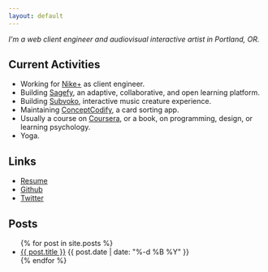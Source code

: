 ```yaml
---
layout: default
---
```


_I'm a web client engineer and audiovisual interactive artist in Portland, OR._

Current Activities
------------------

- Working for [Nike+](https://secure-nikeplus.nike.com/plus/) as client engineer.
- Building [Sagefy](https://sagefy.org/), an adaptive, collaborative, and open learning platform.
- Building [Subvoko](https://github.com/heiskr/subvoko), interactive music creature experience.
- Maintaining [ConceptCodify](https://conceptcodify.com), a card sorting app.
- Usually a course on [Coursera](https://www.coursera.org/), or a book, on programming, design, or learning psychology.
- Yoga.

Links
-----

- [<i class="fa fa-file-text"></i> Resume](/resume)
- [<i class="fa fa-github"></i> Github](https://github.com/heiskr)
- [<i class="fa fa-twitter"></i> Twitter](https://twitter.com/heiskr)

Posts
-----

<ul>
    {% for post in site.posts %}
        <li>
            <a href="{{ post.url }}">{{ post.title }}</a>
            <time class="post-time">{{ post.date | date: "%-d %B %Y" }}</time>
        </li>
    {% endfor %}
</ul>
